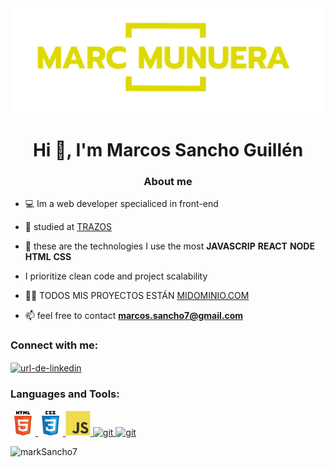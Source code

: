 <!-- ![Imagen decorativa de tu perfil](https://raw.githubusercontent.com/markSancho7/markSancho7/main/mini.jpg) -->

<div align = "center">
<img src='LogoMarcMunuera.png'>
</div>

<!-- Generado con https://rahuldkjain.github.io/gh-profile-readme-generator/ -->
<h1 align="center">Hi 👋, I'm Marcos Sancho Guillén</h1>
<h3 align="center">About me</h3>

<!-- - 💻 ACTUALMENTE TRABAJO EN [NOMBRE DEL PROYECTO](URL-DEL-PROYECTO) -->

- 💻 Im a web developer specialiced in front-end
- 🔭 studied at [TRAZOS](https://trazos.net/?campaign=Marca&content=464355507358&keyword=trazos&gad_source=1&gclid=Cj0KCQiAoeGuBhCBARIsAGfKY7xUSKn9v4J7GlP3xn_VVuv8fZqGd7tSdinQAevArFTRgHQ3W4fTtnIaAo4NEALw_wcB)
- 🌱 these are the technologies I use the most **JAVASCRIP** **REACT** **NODE** **HTML** **CSS**

- I prioritize clean code and project scalability

- 👨‍💻 TODOS MIS PROYECTOS ESTÁN [MIDOMINIO.COM](MIDOMINIO.COM)

- 📫 feel free to contact **marcos.sancho7@gmail.com**

<h3 align="left">Connect with me:</h3>
<p align="left">
  <!-- <a href="https://codepen.io/url-de-codepen" target="blank">
      <img align="center" src="https://raw.githubusercontent.com/rahuldkjain/github-profile-readme-generator/master/src/images/icons/Social/codepen.svg" alt="url-de-codepen" height="30" width="40" />
  </a> -->

  <!-- <a href="https://dev.to/url-de-devto" target="blank">
    <img align="center" src="https://raw.githubusercontent.com/rahuldkjain/github-profile-readme-generator/master/src/images/icons/Social/devto.svg" alt="url-de-devto" height="30" width="40" />
  </a> -->

  <!-- <a href="https://twitter.com/url-de-twitter" target="blank">
      <img align="center" src="https://raw.githubusercontent.com/rahuldkjain/github-profile-readme-generator/master/src/images/icons/Social/twitter.svg" alt="url-de-twitter" height="30" width="40" />
  </a> -->

  <a href="https://www.linkedin.com/in/marcos-sancho-guillen-5386452a6/" target="blank">
      <img align="center" src="https://raw.githubusercontent.com/rahuldkjain/github-profile-readme-generator/master/src/images/icons/Social/linked-in-alt.svg" alt="url-de-linkedin" height="30" width="40" />
  </a>
</p>

<h3 align="left">Languages and Tools:</h3>
<p align="left">

 <a href="https://www.w3.org/html/" target="_blank" rel="noreferrer">
      <img src="https://raw.githubusercontent.com/devicons/devicon/master/icons/html5/html5-original-wordmark.svg" alt="html5" width="40" height="40"/> 
</a> 
<a href="https://www.w3.org/Style/CSS/" target="_blank" rel="noreferrer"> 
    <img src="https://raw.githubusercontent.com/devicons/devicon/master/icons/css3/css3-original-wordmark.svg" alt="css3" width="40" height="40"/> 
</a>

<a href="https://developer.mozilla.org/en-US/docs/Web/JavaScript" target="_blank" rel="noreferrer"> 
  <img src="https://raw.githubusercontent.com/devicons/devicon/master/icons/javascript/javascript-original.svg" alt="javascript" width="40" height="40"/> 
</a>

 <a href="https://git-scm.com/" target="_blank" rel="noreferrer"> 
    <img src="https://www.vectorlogo.zone/logos/git-scm/git-scm-icon.svg" alt="git" width="40" height="40"/> 
 </a>

 <a href="https://git-scm.com/" target="_blank" rel="noreferrer"> 
    <img src="https://cdn4.iconfinder.com/data/icons/logos-3/600/React.js_logo-512.png" alt="git" width="40" height="40"/> 
 </a>
 <p><img align="left" src="https://github-readme-stats.vercel.app/api/top-langs?username=markSancho7&show_icons=true&theme=dark&locale=en&layout=compact" alt="markSancho7" /></p>

  <!-- <a href="https://getbem.com/">
      <img src="http://jennyknuth.com/wp-content/uploads/2018/03/BEM-1.png" target="_blank" rel="noreferrer" width="40" height="40" alt="BEM metodology">
  </a> -->

  <!-- <a href="https://sass-lang.com/">
      <img src="https://upload.wikimedia.org/wikipedia/commons/thumb/9/96/Sass_Logo_Color.svg/2560px-Sass_Logo_Color.svg.png" target="_blank" rel="noreferrer" width="40" alt="BEM metodology">
  </a> -->

